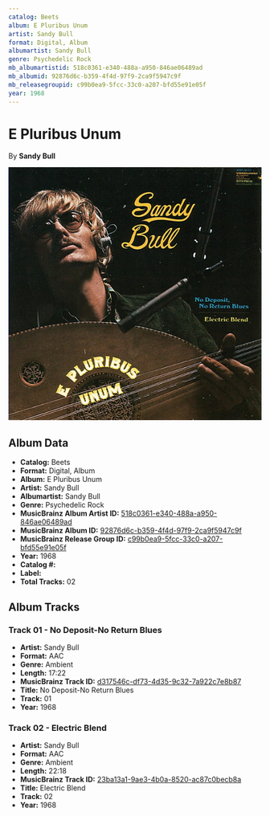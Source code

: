 ```yaml
---
catalog: Beets
album: E Pluribus Unum
artist: Sandy Bull
format: Digital, Album
albumartist: Sandy Bull
genre: Psychedelic Rock
mb_albumartistid: 518c0361-e340-488a-a950-846ae06489ad
mb_albumid: 92876d6c-b359-4f4d-97f9-2ca9f5947c9f
mb_releasegroupid: c99b0ea9-5fcc-33c0-a207-bfd55e91e05f
year: 1968
---
```


# E Pluribus Unum

By **Sandy Bull**

![](../../assets/beetscovers/Sandy_Bull-E_Pluribus_Unum.jpg)

## Album Data

- **Catalog:** Beets
- **Format:** Digital, Album
- **Album:** E Pluribus Unum
- **Artist:** Sandy Bull
- **Albumartist:** Sandy Bull
- **Genre:** Psychedelic Rock
- **MusicBrainz Album Artist ID:** [518c0361-e340-488a-a950-846ae06489ad](https://musicbrainz.org/artist/518c0361-e340-488a-a950-846ae06489ad)
- **MusicBrainz Album ID:** [92876d6c-b359-4f4d-97f9-2ca9f5947c9f](https://musicbrainz.org/release/92876d6c-b359-4f4d-97f9-2ca9f5947c9f)
- **MusicBrainz Release Group ID:** [c99b0ea9-5fcc-33c0-a207-bfd55e91e05f](https://musicbrainz.org/release-group/c99b0ea9-5fcc-33c0-a207-bfd55e91e05f)
- **Year:** 1968
- **Catalog #:** 
- **Label:** 
- **Total Tracks:** 02

## Album Tracks

### Track 01 - No Deposit-No Return Blues

- **Artist:** Sandy Bull
- **Format:** AAC
- **Genre:** Ambient
- **Length:** 17:22
- **MusicBrainz Track ID:** [d317546c-df73-4d35-9c32-7a922c7e8b87](https://musicbrainz.org/recording/d317546c-df73-4d35-9c32-7a922c7e8b87)
- **Title:** No Deposit-No Return Blues
- **Track:** 01
- **Year:** 1968

### Track 02 - Electric Blend

- **Artist:** Sandy Bull
- **Format:** AAC
- **Genre:** Ambient
- **Length:** 22:18
- **MusicBrainz Track ID:** [23ba13a1-9ae3-4b0a-8520-ac87c0becb8a](https://musicbrainz.org/recording/23ba13a1-9ae3-4b0a-8520-ac87c0becb8a)
- **Title:** Electric Blend
- **Track:** 02
- **Year:** 1968

